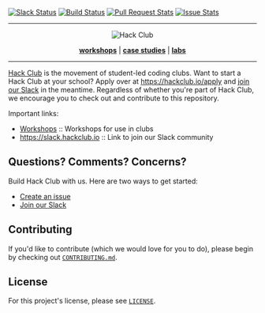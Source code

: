 <a name="top"></a>
[![Slack Status](https://slack.hackclub.io/badge.svg)](https://slack.hackclub.io)
[![Build Status](https://circleci.com/gh/hackclub/hackclub.svg?style=shield)](https://circleci.com/gh/hackclub/hackclub)
[![Pull Request Stats](http://issuestats.com/github/hackclub/hackclub/badge/pr?style=flat)](http://issuestats.com/github/hackclub/hackclub)
[![Issue Stats](http://issuestats.com/github/hackclub/hackclub/badge/issue?style=flat)](http://issuestats.com/github/hackclub/hackclub)

------------------------------------------------------------------------------

<p align="center"><img src="https://raw.githubusercontent.com/hackclub/meta/5243af92814b6daacadd66e1342ad073e023544c/logos/hackedu_letter_opaque.png" alt="Hack Club"/></p>
<p align="center">
<b><a href="workshops/README.md">workshops</a></b>
|
<b><a href="case_studies/">case studies</a></b>
|
<b><a href="meta/labs/">labs</a></b>
</p>

-------------------------------------------------------------------------------

[Hack Club](https://hackclub.io) is the movement of student-led coding clubs.
Want to start a Hack Club at your school? Apply over at
https://hackclub.io/apply and [join our Slack](https://slack.hackclub.io) in the
meantime. Regardless of whether you're part of Hack Club, we encourage you to
check out and contribute to this repository.

Important links:

- [Workshops](workshops/README.md) :: Workshops for use in clubs
- https://slack.hackclub.io :: Link to join our Slack community

## Questions? Comments? Concerns?

Build Hack Club with us. Here are two ways to get started:

- [Create an issue](https://github.com/hackclub/hackclub/issues)
- [Join our Slack](https://slack.hackclub.io)

## Contributing

If you'd like to contribute (which we would love for you to do), please begin by
checking out [`CONTRIBUTING.md`](CONTRIBUTING.md).

## License

For this project's license, please see [`LICENSE`](LICENSE).
